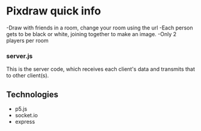 # Pixdraw quick info
-Draw with friends in a room, change your room using the url 
-Each person gets to be black or white, joining together to make an image. 
-Only 2 players per room


### server.js

This is the server code, which receives each client's data and transmits that to other client(s).


## Technologies

- p5.js
- socket.io
- express

